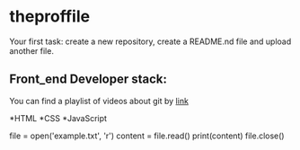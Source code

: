 # theproffile
Your first task: create a new repository, create a README.nd file and upload another file.

## Front_end Developer stack:

You can find a playlist of videos about git by [link](https://www.youtube.com/watch?v=fSBu9zquZWA&t=1s)

*HTML
﻿﻿*CSS
﻿﻿*JavaScript

file = open('example.txt', 'r')
content = file.read()
print(content)
file.close()
